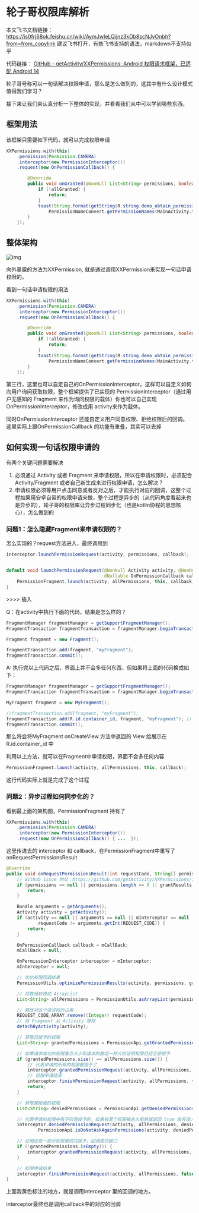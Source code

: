 # 轮子哥权限库解析

本文飞书文档链接：https://is0frj68ok.feishu.cn/wiki/AymJwIeLQijnz3kDb8scNJvOnbh?from=from_copylink 建议飞书打开，有些飞书支持的语法，markdown不支持似乎

代码链接： [GitHub - getActivity/XXPermissions: Android 权限请求框架，已适配 Android 14](https://github.com/getActivity/XXPermissions)

轮子哥号称可以一句话解决权限申请，那么是怎么做到的，这其中有什么设计模式值得我们学习？

接下来让我们来认真分析一下整体的实现，并看看我们从中可以学到哪些东西。





## 框架用法

该框架只需要如下代码，就可以完成权限申请

```Java
XXPermissions.with(this)
    .permission(Permission.CAMERA)
    .interceptor(new PermissionInterceptor())
    .request(new OnPermissionCallback() {

        @Override
        public void onGranted(@NonNull List<String> permissions, boolean allGranted) {
            if (!allGranted) {
                return;
            }
            toast(String.format(getString(R.string.demo_obtain_permission_success_hint),
                PermissionNameConvert.getPermissionNames(MainActivity.this, permissions)));
        }
    });
```

## 整体架构

![img](https://is0frj68ok.feishu.cn/space/api/box/stream/download/asynccode/?code=M2RmYjAxMWNjNGE0OTNlODg2MTQwOGI3N2EwMmJmZjBfbG9DVFJ2SldyMUN6WEFQOUpJU2xiOVBzYmo5VDdSQnZfVG9rZW46UVNZcWJHdVRsbzliY2Z4MzEzeGNpZk1ybmJmXzE3MDgzMTMwOTg6MTcwODMxNjY5OF9WNA)

向外暴露的方法为XXPermission, 就是通过调用XXPermission来实现一句话申请权限的。

看到一句话申请权限的用法

```Java
XXPermissions.with(this)
    .permission(Permission.CAMERA)
    .interceptor(new PermissionInterceptor())
    .request(new OnPermissionCallback() {

        @Override
        public void onGranted(@NonNull List<String> permissions, boolean allGranted) {
            if (!allGranted) {
                return;
            }
            toast(String.format(getString(R.string.demo_obtain_permission_success_hint),
                PermissionNameConvert.getPermissionNames(MainActivity.this, permissions)));
        }
    });
```

第三行，这里也可以自定自己的OnPermissionInterceptor，这样可以自定义如何向用户询问获取权限，整个框架提供了已实现的 PermissionInterceptor（通过用户无感知的 Fragment 来作为询问权限的载体）你也可以自己实现OnPermissionInterceptor，修改成用 activity来作为载体。

同时OnPermissionInterceptor 还能自定义用户同意权限、拒绝权限后的回调。这里实际上跟OnPermissionCallback 的功能有重叠，其实可以去掉

## 如何实现一句话权限申请的

有两个关键问题需要解决

1. 必须通过 Activity 或者 Fragment 来申请权限，所以在申请权限时，必须配合 Activity/Fragment 或者自己新生成来进行权限申请，怎么解决？
2. 申请权限必须等用户点击同意或者反对之后，才能执行对应的回调，这整个过程如果用安卓自带的权限申请来做，整个过程是异步的（从代码角度看起来也是异步的），轮子哥的权限库让异步过程同步化（也是kotlin协程的思想核心），怎么做到的

### 问题1：怎么隐藏Fragment来申请权限的？

怎么实现的？request方法进入，最终调用到

```Java
interceptor.launchPermissionRequest(activity, permissions, callback);


default void launchPermissionRequest(@NonNull Activity activity, @NonNull List<String> allPermissions,
                                     @Nullable OnPermissionCallback callback) {
    PermissionFragment.launch(activity, allPermissions, this, callback);
}
```

\>>>> 插入

Q：在activity中执行下面的代码，结果是怎么样的？

```Java
FragmentManager fragmentManager = getSupportFragmentManager();
FragmentTransaction fragmentTransaction = fragmentManager.beginTransaction();

Fragment fragment = new Fragment();

fragmentTransaction.add(fragment, "myFragment");
fragmentTransaction.commit();
```

A: 执行完以上代码之后，界面上并不会多任何东西，但如果将上面的代码换成如下：

```Java
FragmentManager fragmentManager = getSupportFragmentManager();
FragmentTransaction fragmentTransaction = fragmentManager.beginTransaction();

MyFragment fragment = new MyFragment();

//fragmentTransaction.add(fragment, "myFragment");
fragmentTransaction.add(R.id.container_id, fragment, "myFragment"); // 
fragmentTransaction.commit();
```

那么将会将MyFragment onCreateView 方法中返回的 View 给展示在 R.id.container_id 中

利用以上方法，就可以在Fragment中申请权限，界面不会多任何内容

```Java
PermissionFragment.launch(activity, allPermissions, this, callback);
```

这行代码实际上就是完成了这个过程

### 问题2：异步过程如何同步化的？

看到最上面的架构图，PermissionFragment 持有了

```Java
XXPermissions.with(this)
    .permission(Permission.CAMERA)
    .interceptor(new PermissionInterceptor())
    .request(new OnPermissionCallback() { ...  });
```

这里传进去的 interceptor 和 callback，在PermissionFragment中重写了onRequestPermissionsResult

```Java
@Override
public void onRequestPermissionsResult(int requestCode, String[] permissions, int[] grantResults) {
    // Github issue 地址：https://github.com/getActivity/XXPermissions/issues/236
    if (permissions == null || permissions.length == 0 || grantResults == null || grantResults.length == 0) {
        return;
    }

    Bundle arguments = getArguments();
    Activity activity = getActivity();
    if (activity == null || arguments == null || mInterceptor == null ||
            requestCode != arguments.getInt(REQUEST_CODE)) {
        return;
    }

    OnPermissionCallback callback = mCallBack;
    mCallBack = null;

    OnPermissionInterceptor interceptor = mInterceptor;
    mInterceptor = null;

    // 优化权限回调结果
    PermissionUtils.optimizePermissionResults(activity, permissions, grantResults);

    // 将数组转换成 ArrayList
    List<String> allPermissions = PermissionUtils.asArrayList(permissions);

    // 释放对这个请求码的占用
    REQUEST_CODE_ARRAY.remove((Integer) requestCode);
    // 将 Fragment 从 Activity 移除
    detachByActivity(activity);

    // 获取已授予的权限
    List<String> grantedPermissions = PermissionApi.getGrantedPermissions(allPermissions, grantResults);

    // 如果请求成功的权限集合大小和请求的数组一样大时证明权限已经全部授予
    if (grantedPermissions.size() == allPermissions.size()) {
        // 代表申请的所有的权限都授予了
        interceptor.grantedPermissionRequest(activity, allPermissions, grantedPermissions, true, callback);
        // 权限申请结束
        interceptor.finishPermissionRequest(activity, allPermissions, false, callback);
        return;
    }

    // 获取被拒绝的权限
    List<String> deniedPermissions = PermissionApi.getDeniedPermissions(allPermissions, grantResults);

    // 代表申请的权限中有不同意授予的，如果有某个权限被永久拒绝就返回 true 给开发人员，让开发者引导用户去设置界面开启权限
    interceptor.deniedPermissionRequest(activity, allPermissions, deniedPermissions,
            PermissionApi.isDoNotAskAgainPermissions(activity, deniedPermissions), callback);

    // 证明还有一部分权限被成功授予，回调成功接口
    if (!grantedPermissions.isEmpty()) {
        interceptor.grantedPermissionRequest(activity, allPermissions, grantedPermissions, false, callback);
    }

    // 权限申请结束
    interceptor.finishPermissionRequest(activity, allPermissions, false, callback);
}
```

上面我黄色标注的地方，就是调用interceptor 里的回调的地方。

interceptor最终也是调用callback中的对应的回调